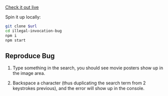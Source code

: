 [Check it out live](https://illegal-invocation-bug.now.sh)

Spin it up locally:

```sh
git clone $url
cd illegal-invocation-bug
npm i
npm start
```

## Reproduce Bug

1. Type something in the search, you should see movie posters show up in the image area.

2. Backspace a character (thus duplicating the search term from 2 keystrokes previous), and the error will show up in the console.
